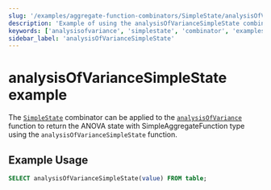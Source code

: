 ```yaml
---
slug: '/examples/aggregate-function-combinators/SimpleState/analysisOfVarianceSimpleState'
description: 'Example of using the analysisOfVarianceSimpleState combinator'
keywords: ['analysisofvariance', 'simplestate', 'combinator', 'examples', 'analysisOfVarianceSimpleState']
sidebar_label: 'analysisOfVarianceSimpleState'
---
```


# analysisOfVarianceSimpleState example

The [`SimpleState`](/sql-reference/aggregate-functions/combinators#-simplestate) combinator can be applied to the [`analysisOfVariance`](/sql-reference/aggregate-functions/reference/analysisofvariance) function to return the ANOVA state with SimpleAggregateFunction type using the `analysisOfVarianceSimpleState` function.

## Example Usage

```sql
SELECT analysisOfVarianceSimpleState(value) FROM table;
``` 